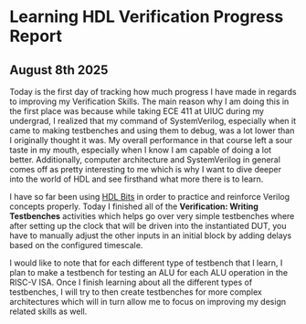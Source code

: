 # Learning HDL Verification Progress Report
## August 8th 2025
Today is the first day of tracking how much progress I have made in regards to improving my Verification Skills. The main reason why I am doing this in the first place was because while taking ECE 411 at UIUC during my undergrad, I realized that my command of SystemVerilog, especially when it came to making testbenches and using them to debug, was a lot lower than I originally thought it was. My overall performance in that course left a sour taste in my mouth, especially when I know I am capable of doing a lot better. Additionally, computer architecture and SystemVerilog in general comes off as pretty interesting to me which is why I want to dive deeper into the world of HDL and see firsthand what more there is to learn.

I have so far been using [HDL Bits](https://hdlbits.01xz.net/) in order to practice and reinforce Verilog concepts properly. Today I finished all of the **Verification: Writing Testbenches** activities which helps go over very simple testbenches where after setting up the clock that will be driven into the instantiated DUT, you have to manually adjust the other inputs in an initial block by adding delays based on the configured timescale.

I would like to note that for each different type of testbench that I learn, I plan to make a testbench for testing an ALU for each ALU operation in the RISC-V ISA. Once I finish learning about all the different types of testbenches, I will try to then create testbenches for more complex architectures which will in turn allow me to focus on improving my design related skills as well.
